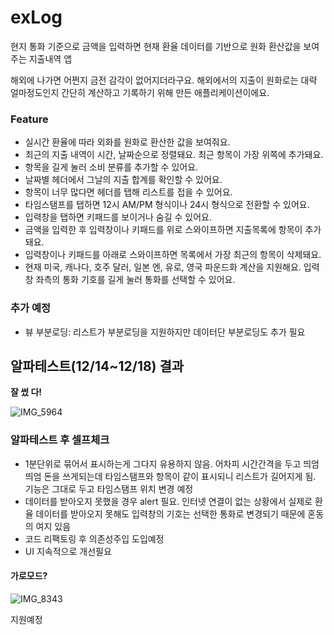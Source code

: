 # exLog
현지 통화 기준으로 금액을 입력하면 현재 환율 데이터를 기반으로 원화 환산값을 보여주는 지출내역 앱

해외에 나가면 어쩐지 금전 감각이 없어지더라구요. 해외에서의 지출이 원화로는 대략 얼마정도인지 간단히 계산하고 기록하기 위해 만든 애플리케이션이에요.  

### Feature
- 실시간 환율에 따라 외화를 원화로 환산한 값을 보여줘요.
- 최근의 지출 내역이 시간, 날짜순으로 정렬돼요. 최근 항목이 가장 위쪽에 추가돼요.
- 항목을 길게 눌러 소비 분류를 추가할 수 있어요.
- 날짜별 헤더에서 그날의 지출 합계를 확인할 수 있어요.
- 항목이 너무 많다면 헤더를 탭해 리스트를 접을 수 있어요.
- 타임스탬프를 탭하면 12시 AM/PM 형식이나 24시 형식으로 전환할 수 있어요.
- 입력창을 탭하면 키패드를 보이거나 숨길 수 있어요.
- 금액을 입력한 후 입력창이나 키패드를 위로 스와이프하면 지출목록에 항목이 추가돼요.
- 입력창이나 키패드를 아래로 스와이프하면 목록에서 가장 최근의 항목이 삭제돼요.
- 현재 미국, 캐나다, 호주 달러, 일본 엔, 유로, 영국 파운드화 계산을 지원해요. 입력창 좌측의 통화 기호를 길게 눌러 통화를 선택할 수 있어요.


### 추가 예정
- 뷰 부분로딩: 리스트가 부분로딩을 지원하지만 데이터단 부분로딩도 추가 필요

## 알파테스트(12/14~12/18) 결과
**잘 썼 다!**

![IMG_5964](https://github.com/isemae/exLog/assets/55517023/93b2fe89-4a07-40bf-bf89-e0b2d5d054fd)

### 알파테스트 후 셀프체크
- 1분단위로 묶어서 표시하는게 그다지 유용하지 않음. 어차피 시간간격을 두고 띄엄띄엄 돈을 쓰게되는데 타임스탬프와 항목이 같이 표시되니 리스트가 길어지게 됨. 기능은 그대로 두고 타임스탬프 위치 변경 예정
- 데이터를 받아오지 못했을 경우 alert 필요. 인터넷 연결이 없는 상황에서 실제로 환율 데이터를 받아오지 못해도 입력창의 기호는 선택한 통화로 변경되기 때문에 혼동의 여지 있음
- 코드 리팩토링 후 의존성주입 도입예정
- UI 지속적으로 개선필요

#### 가로모드? 
![IMG_8343](https://github.com/isemae/exLog/assets/55517023/d87b8267-5bbc-42f1-b542-c34cba436e1a)

지원예정
 

